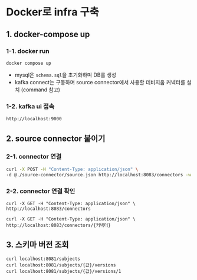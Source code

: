 # Docker로 infra 구축

## 1. docker-compose up

### 1-1. docker run
```
docker compose up
```
- mysql은 `schema.sql`을 초기화하며 DB를 생성
- kafka connect는 구동하며 source connector에서 사용할 데비지움 커넥터를 설치 (command 참고)

### 1-2. kafka ui 접속
```
http://localhost:9000
```


## 2. source connector 붙이기

### 2-1. connector 연결
```bash
curl -X POST -H "Content-Type: application/json" \
-d @./source-connector/source.json http://localhost:8083/connectors -w "\n"
```

### 2-2. connector 연결 확인
```
curl -X GET -H "Content-Type: application/json" \
http://localhost:8083/connectors

curl -X GET -H "Content-Type: application/json" \
http://localhost:8083/connectors/{커넥터}
```

## 3. 스키마 버전 조회
```
curl localhost:8081/subjects
curl localhost:8081/subjects/{값}/versions
curl localhost:8081/subjects/{값}/versions/1
```